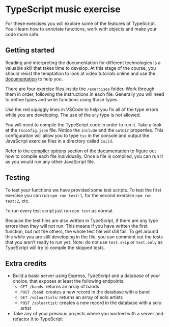 # TypeScript music exercise

For these exercises you will explore some of the features of TypeScript. You’ll learn how to annotate functions, work with objects and make your code more safe.

## Getting started

Reading and interpreting the documentation for different technologies is a valuable skill that takes time to develop. At this stage of the course, you should resist the temptation to look at video tutorials online and use the [documentation](https://www.typescriptlang.org/docs/) to help you.

There are four exercise files inside the `/exercises` folder. Work through them in order, following the instructions in each file. Generally you will need to define types and write functions using those types.

Use the red squiggly lines in VSCode to help you fix all of the type errors while you are developing. The use of the `any` type is not allowed.

You will need to compile the TypeScript code in order to run it. Take a look at the `tsconfig.json` file. Notice the `include` and the `outDir` properties. This configuration will allow you to type `tsc` in the console and output the JavaScript exercise files in a directory called `build`.

Refer to the [compiler options](https://www.typescriptlang.org/docs/handbook/compiler-options.html) section of the documentation to figure out how to compile each file individually. Once a file is compiled, you can run it as you would run any other JavaScript file.

## Testing

To test your functions we have provided some test scripts. To test the first exercise you can run `npm run test:1`, for the second exercise `npm run test:2`, etc.

To run every test script just run `npm test` as normal.

Because the test files are also written in TypeScript, if there are any type errors then they will not run. This means if you have written the first function, but not the others, the whole test file will still fail. To get around this while you are still developing in the file, you can comment out the tests that you aren’t ready to run yet. Note: do not use `test.skip` or `test.only` as TypeScript will try to compile the skipped tests.

## Extra credits

- Build a basic server using Express, TypeScript and a database of your choice, that exposes at least the following endpoints:
  - `GET /bands`: returns an array of bands
  - `POST /band`: creates a new record in the database with a band
  - `GET /soloartists`: returns an array of solo artists
  - `POST /soloartist`: creates a new record in the database with a solo artist
- Take any of your previous projects where you worked with a server and refactor it to TypeScript
